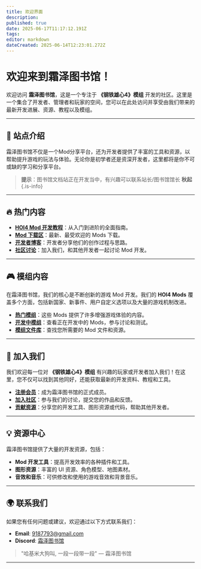 ```yaml
---
title: 欢迎界面
description: 
published: true
date: 2025-06-17T11:17:12.191Z
tags: 
editor: markdown
dateCreated: 2025-06-14T12:23:01.272Z
---
```


# 欢迎来到霜泽图书馆！

欢迎访问 **霜泽图书馆**，这是一个专注于 **《钢铁雄心4》模组** 开发的社区。这里是一个集合了开发者、管理者和玩家的空间，您可以在此处访问并享受由我们带来的最新开发进展、资源、教程以及模组。

---

## 🌟 站点介绍

霜泽图书馆不仅是一个Mod分享平台，还为开发者提供了丰富的工具和资源，以帮助提升游戏的玩法与体验。无论你是初学者还是资深开发者，这里都将是你不可或缺的学习和分享平台。

> **提示**：图书馆文档站正在开发当中，有兴趣可以联系站长/图书馆馆长 **秋起**
{.is-info}



---

## 🔥 热门内容

- **[HOI4 Mod 开发教程](#)**：从入门到进阶的全面指南。
- **[Mod 下载区](#)**：最新、最受欢迎的 Mods 下载。
- **[开发者博客](#)**：开发者分享他们的创作过程与思路。
- **[社区讨论](#)**：加入我们，和其他开发者一起讨论 Mod 开发。

---

## 🎮 模组内容

在霜泽图书馆，我们的核心是不断创新的游戏 Mod 开发。我们的 **HOI4 Mods** 覆盖多个方面，包括新国家、新事件、用户自定义选项以及大量的游戏机制改进。

- **[热门模组](#)**：这些 Mods 提供了许多增强游戏体验的内容。
- **[开发中模组](#)**：查看正在开发中的 Mods，参与讨论和测试。
- **[模组文件库](#)**：查找您所需要的 Mod 文件和资源。

---

## 🤝 加入我们

我们欢迎每一位对 **《钢铁雄心4》模组** 有兴趣的玩家或开发者加入我们！在这里，您不仅可以找到其他同好，还能获取最新的开发资料、教程和工具。

- **[注册会员](#)**：成为霜泽图书馆的正式成员。
- **[加入社区](#)**：参与我们的讨论，提交您的作品和反馈。
- **[贡献资源](#)**：分享您的开发工具、图形资源或代码，帮助其他开发者。

---

## 💡 资源中心

霜泽图书馆提供了大量的开发资源，包括：

- **Mod 开发工具**：提高开发效率的各种插件和工具。
- **图形资源**：丰富的 UI 资源、角色模型、地图素材。
- **音效和音乐**：可供修改和使用的游戏音效和背景音乐。


---

## 🌍 联系我们

如果您有任何问题或建议，欢迎通过以下方式联系我们：

- **Email**: [9187793@gmail.com](mailto:9187793@gmail.com)
- **Discord**: [霜泽图书馆](#)

> "哈基米大狗叫, 一段一段带一段" — 霜泽图书馆

---